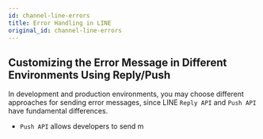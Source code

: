 ```yaml
---
id: channel-line-errors
title: Error Handling in LINE
original_id: channel-line-errors
---
```


## Customizing the Error Message in Different Environments Using Reply/Push

In development and production environments, you may choose different approaches for sending error messages, since LINE `Reply API` and `Push API` have fundamental differences.

- `Push API` allows developers to send m